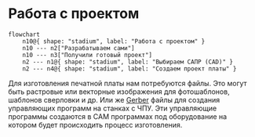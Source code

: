 # Работа с проектом

```mermaid
flowchart
	n10@{ shape: "stadium", label: "Работа с проектом" }
	n10 --- n2["Разрабатываем сами"]
	n10 --- n3["Получили готовый проект"]
	n2 --- n1@{ shape: "stadium", label: "Выбираем САПР (CAD)" }
	n2 --- n4@{ shape: "stadium", label: "Создаем проект платы" }
```
Для изготовления печатной платы нам потребуются файлы. Это могут быть растровые или векторные изображения для фотошаблонов, шаблонов сверловки и др. Или же [Gerber](https://ru.wikipedia.org/wiki/Gerber) файлы для создания управляющих программ на станках с ЧПУ. Эти управляющие программы создаются в CAM программах под оборудование на котором будет происходить процесс изготовления.
